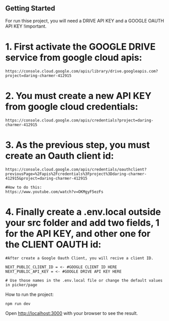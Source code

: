 
## Getting Started

For run thise project, you will need a DRIVE API KEY and a GOOGLE OAUTH API KEY !important.

# 1. First activate the GOOGLE DRIVE service from google cloud apis:
    https://console.cloud.google.com/apis/library/drive.googleapis.com?project=daring-charmer-412915

# 2. You must create a new API KEY from google cloud credentials:  
    https://console.cloud.google.com/apis/credentials?project=daring-charmer-412915

# 3. As the previous step, you must create an Oauth client id: 
    https://console.cloud.google.com/apis/credentials/oauthclient?previousPage=%2Fapis%2Fcredentials%3Fproject%3Ddaring-charmer-412915&project=daring-charmer-412915

    #How to do this: 
    https://www.youtube.com/watch?v=OKMgyF5ezFs

# 4. Finally create a .env.local outside your src folder and add two fields, 1 for the API KEY, and other one for the CLIENT OAUTH id:  

    #After create a Google Oauth Client, you will recive a client ID.

    NEXT_PUBLIC_CLIENT_ID = <- #GOOGLE CLIENT ID HERE
    NEXT_PUBLIC_API_KEY = <- #GOOGLE DRIVE API KEY HERE

    # Use those names in the .env.local file or change the default values in picker/page 


How to run the project:

```bash
npm run dev

```

Open [http://localhost:3000](http://localhost:3000) with your browser to see the result.



